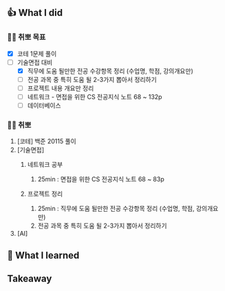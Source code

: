 ## 👍 What I did
### 👩‍💻 취뽀 목표
- [x] 코테 1문제 풀이
- [ ] 기술면접 대비
  - [x] 직무에 도움 될만한 전공 수강항목 정리 (수업명, 학점, 강의개요만)
  - [ ] 전공 과목 중 특히 도움 될 2-3가지 뽑아서 정리하기
  - [ ] 프로젝트 내용 개요만 정리
  - [ ] 네트워크 - 면접을 위한 CS 전공지식 노트 68 ~ 132p
  - [ ] 데이터베이스

### 👩‍💻 취뽀
1. [코테] 백준 20115 풀이
2. [기술면접]
   1. 네트워크 공부
      1. 25min : 면접을 위한 CS 전공지식 노트 68 ~ 83p


    2. 프로젝트 정리
       1. 25min : 직무에 도움 될만한 전공 수강항목 정리 (수업명, 학점, 강의개요만)
       2. 전공 과목 중 특히 도움 될 2-3가지 뽑아서 정리하기
3. [AI]
## 👊 What I learned
## Takeaway